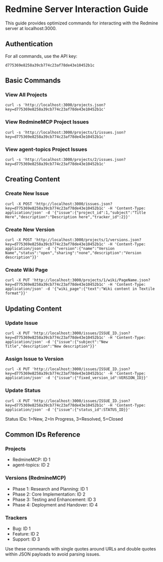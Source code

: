 # Redmine Server Interaction Guide

This guide provides optimized commands for interacting with the Redmine server at localhost:3000.

## Authentication

For all commands, use the API key: 
```
d775369e8258a39cb774c23af78de43e10452b1c
```

## Basic Commands

### View All Projects
```
curl -s 'http://localhost:3000/projects.json?key=d775369e8258a39cb774c23af78de43e10452b1c'
```

### View RedmineMCP Project Issues
```
curl -s 'http://localhost:3000/projects/1/issues.json?key=d775369e8258a39cb774c23af78de43e10452b1c'
```

### View agent-topics Project Issues
```
curl -s 'http://localhost:3000/projects/2/issues.json?key=d775369e8258a39cb774c23af78de43e10452b1c'
```

## Creating Content

### Create New Issue
```
curl -X POST 'http://localhost:3000/issues.json?key=d775369e8258a39cb774c23af78de43e10452b1c' -H 'Content-Type: application/json' -d '{"issue":{"project_id":1,"subject":"Title Here","description":"Description here","tracker_id":2}}'
```

### Create New Version
```
curl -X POST 'http://localhost:3000/projects/1/versions.json?key=d775369e8258a39cb774c23af78de43e10452b1c' -H 'Content-Type: application/json' -d '{"version":{"name":"Version Name","status":"open","sharing":"none","description":"Version description"}}'
```

### Create Wiki Page
```
curl -X PUT 'http://localhost:3000/projects/1/wiki/PageName.json?key=d775369e8258a39cb774c23af78de43e10452b1c' -H 'Content-Type: application/json' -d '{"wiki_page":{"text":"Wiki content in Textile format"}}'
```

## Updating Content

### Update Issue
```
curl -X PUT 'http://localhost:3000/issues/ISSUE_ID.json?key=d775369e8258a39cb774c23af78de43e10452b1c' -H 'Content-Type: application/json' -d '{"issue":{"subject":"New Title","description":"New description"}}'
```

### Assign Issue to Version
```
curl -X PUT 'http://localhost:3000/issues/ISSUE_ID.json?key=d775369e8258a39cb774c23af78de43e10452b1c' -H 'Content-Type: application/json' -d '{"issue":{"fixed_version_id":VERSION_ID}}'
```

### Update Status
```
curl -X PUT 'http://localhost:3000/issues/ISSUE_ID.json?key=d775369e8258a39cb774c23af78de43e10452b1c' -H 'Content-Type: application/json' -d '{"issue":{"status_id":STATUS_ID}}'
```
Status IDs: 1=New, 2=In Progress, 3=Resolved, 5=Closed

## Common IDs Reference

### Projects
- RedmineMCP: ID 1
- agent-topics: ID 2

### Versions (RedmineMCP)
- Phase 1: Research and Planning: ID 1
- Phase 2: Core Implementation: ID 2
- Phase 3: Testing and Enhancement: ID 3
- Phase 4: Deployment and Handover: ID 4

### Trackers
- Bug: ID 1
- Feature: ID 2
- Support: ID 3

Use these commands with single quotes around URLs and double quotes within JSON payloads to avoid parsing issues.
